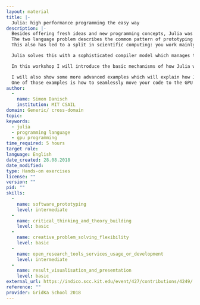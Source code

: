 ```yaml
---
layout: material
title: |- 
  Julia: high performance programming the easy way
description: |-
  Besides offering fresh ideas and new programming concepts, Julia was mainly created to solve the two language problem.
  The two language problem describes the common pattern of prototyping algorithms in an easy to use high level language and then reimplementing it in a fast language like C - doubling development costs and making updates and further development more complicated. 
  This also has led to a split in scientific computing: you work mainly in a scripting language, while all the performance critical libraries are unapproachable black boxes written in a more difficult language. For most users this is okay, but for developpers it makes growing the ecosystem more difficult and it's not as easy to engange users into contributing back to the core library.

  Julia solves this with a sophisticated compiler model which manages to combine the usability of dynamic scripting languages with the performance of low level languages.

  In this workshop I will introduce the basic mechanisms of how Julia works and will teach some fun programming examples showing how to use Julia's type system, meta programing and how to make any Julia program run as fast as highly optimized C - all while being at least as readable as python code!

  I will also show some more advanced examples which will explain how Julia can offer completely new possibilities for library developpers, by having high performance libraries written in a dynamic language.
  One of those examples is how to seamlessly move your code to the GPU and do e.g. automatic differentiation on the GPU and CPU alike without loosing any performance.
author: 
  - 
    name: Simon Danisch
    institution: MIT CSAIL
domain: Generic/ cross-domain
topic: 
keywords: 
  - julia
  - programming language
  - gpu programming
time_required: 5 hours
target role: 
language: English
date_created: 28.08.2018
date_modified: 
type: Hands-on exercises
license: ""
version: ""
pid: ""
skills: 
  - 
    name: software_prototyping
    level: intermediate
  - 
    name: critical_thinking_and_theory_building
    level: basic
  - 
    name: creative_problem_solving_flexibility
    level: basic
  - 
    name: open_research_tools_services_usage_or_development
    level: intermediate
  - 
    name: result_visualisation_and_presentation
    level: basic
external_url: https://indico.scc.kit.edu/event/427/contributions/4249/
reference: ""
provider: GridKa School 2018
---
```

